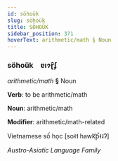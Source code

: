 ```yaml
---
id: söhoük
slug: söhoük
title: SÖHOÜK
sidebar_position: 371
hoverText: arithmetic/math § Noun
---
```


### söhoük&emsp;<span kind="abugida">ɐıɂɽ̑ʄ</span>

*arithmetic/math* **§** Noun

**Verb**: to be arithmetic/math

**Noun**: arithmetic/math

**Modifier**: arithmetic/math-related

Vietnamese số học [so˧˦ hawk͡p̚˧˨ʔ]

*Austro-Asiatic Language Family*